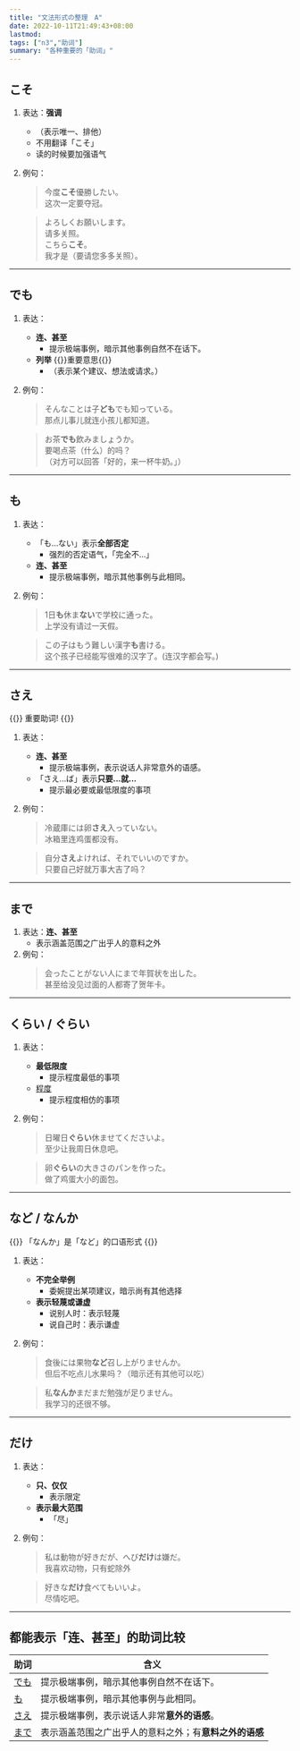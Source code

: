 ```yaml
---
title: "文法形式の整理　A"
date: 2022-10-11T21:49:43+08:00
lastmod: 
tags: ["n3","助词"]
summary: "各种重要的「助词」"
---
```


## こそ
1. 表达：**强调**
    - （表示唯一、排他）
    - 不用翻译「こそ」
    - 读的时候要加强语气
2. 例句：
    > 今度**こそ**優勝したい。  
    这次一定要夺冠。

    > よろしくお願いします。  
    请多关照。  
    こちら**こそ**。  
    我才是（要请您多多关照）。

---
## でも
1. 表达：
    - **连、甚至**
        - 提示极端事例，暗示其他事例自然不在话下。
    - **列举** {{<badge>}}重要意思{{</badge>}}
        - （表示某个建议、想法或请求。）
2. 例句：
    > そんなことは子**ども**でも知っている。  
    那点儿事儿就连小孩儿都知道。

    > お茶**でも**飲みましょうか。  
    要喝点茶（什么）的吗？  
    （对方可以回答「好的，来一杯牛奶。」）

---
## も
1. 表达：
    - 「も...ない」表示**全部否定**
        - 强烈的否定语气，「完全不...」
    - **连、甚至**  
        - 提示极端事例，暗示其他事例与此相同。
2. 例句：
    > 1日**も**休ま**ない**で学校に通った。  
    上学没有请过一天假。

    > この子はもう難しい漢字**も**書ける。  
    这个孩子已经能写很难的汉字了。(连汉字都会写。)

---
## さえ
{{<badge>}}
重要助词!
{{</badge>}}

1. 表达：
    - **连、甚至**
        - 提示极端事例，表示说话人非常意外的语感。
    - 「さえ...ば」表示**只要...就...**
        - 提示最必要或最低限度的事项
2. 例句：
    > 冷蔵庫には卵**さえ**入っていない。  
    冰箱里连鸡蛋都没有。

    > 自分**さえ**よければ、それでいいのですか。  
    只要自己好就万事大吉了吗？

---
## まで
1. 表达：**连、甚至**
    - 表示涵盖范围之广出乎人的意料之外
2. 例句：
    > 会ったことがない人にまで年賀状を出した。  
    甚至给没见过面的人都寄了贺年卡。

---
## くらい / ぐらい
1. 表达：
    - **最低限度**
        - 提示程度最低的事项
    - [程度](/n3/3/#ぐらいくらいほど)
        - 提示程度相仿的事项
2. 例句：
    > 日曜日**ぐらい**休ませてくださいよ。  
    至少让我周日休息吧。

    > 卵**ぐらい**の大きさのパンを作った。  
    做了鸡蛋大小的面包。

---
## など / なんか
{{<alert>}}
「なんか」是「など」的口语形式
{{</alert>}}
1. 表达：
    - **不完全举例**
        - 委婉提出某项建议，暗示尚有其他选择
    - **表示轻蔑或谦虚**
        - 说别人时：表示轻蔑
        - 说自己时：表示谦虚
2. 例句：
    > 食後には果物**など**召し上がりませんか。  
    但后不吃点儿水果吗？（暗示还有其他可以吃）

    > 私**なんか**まだまだ勉強が足りません。  
    我学习的还很不够。

---
## だけ
1. 表达：
    - **只、仅仅**
        - 表示限定
    - **表示最大范围**
        - 「尽」
2. 例句：
    > 私は動物が好きだが、へび**だけ**は嫌だ。  
    我喜欢动物，只有蛇除外

    > 好きな**だけ**食べてもいいよ。  
    尽情吃吧。

---
## 都能表示「连、甚至」的助词比较
| 助词 | 含义 |
| --- | --- |
| [でも](/n3/a/#でも) | 提示极端事例，暗示其他事例自然不在话下。 |
| [も](/n3/a/#も) | 提示极端事例，暗示其他事例与此相同。 |
| [さえ](/n3/a/#さえ) | 提示极端事例，表示说话人非常**意外的语感**。 |
| [まで](/n3/a/#さえ) | 表示涵盖范围之广出乎人的意料之外；有**意料之外的语感** |